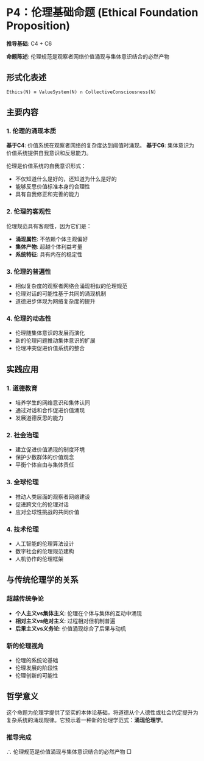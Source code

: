 # P4：伦理基础命题 (Ethical Foundation Proposition)

**推导基础**: C4 + C6

**命题陈述**: 伦理规范是观察者网络价值涌现与集体意识结合的必然产物

## 形式化表述
```
Ethics(N) ≡ ValueSystem(N) ∩ CollectiveConsciousness(N)
```

## 主要内容

### 1. 伦理的涌现本质
**基于C4**: 价值系统在观察者网络的复杂度达到阈值时涌现。
**基于C6**: 集体意识为价值系统提供自我意识和反思能力。

伦理是价值系统的自我意识形式：
- 不仅知道什么是好的，还知道为什么是好的
- 能够反思价值标准本身的合理性
- 具有自我修正和完善的能力

### 2. 伦理的客观性
伦理规范具有客观性，因为它们是：
- **涌现属性**: 不依赖个体主观偏好
- **集体产物**: 超越个体利益考量
- **系统特征**: 具有内在的稳定性

### 3. 伦理的普遍性
- 相似复杂度的观察者网络会涌现相似的伦理规范
- 伦理对话的可能性基于共同的涌现机制
- 道德进步体现为网络复杂度的提升

### 4. 伦理的动态性
- 伦理随集体意识的发展而演化
- 新的伦理问题推动集体意识的扩展
- 伦理冲突促进价值系统的整合

## 实践应用

### 1. 道德教育
- 培养学生的网络意识和集体认同
- 通过对话和合作促进价值涌现
- 发展道德反思的能力

### 2. 社会治理
- 建立促进价值涌现的制度环境
- 保护少数群体的价值观念
- 平衡个体自由与集体责任

### 3. 全球伦理
- 推动人类层面的观察者网络建设
- 促进跨文化的伦理对话
- 应对全球性挑战的共同价值

### 4. 技术伦理
- 人工智能的伦理算法设计
- 数字社会的伦理规范建构
- 人机协作的伦理框架

## 与传统伦理学的关系

### 超越传统争论
- **个人主义vs集体主义**: 伦理在个体与集体的互动中涌现
- **相对主义vs绝对主义**: 过程相对但机制普遍
- **后果主义vs义务论**: 价值涌现综合了后果与动机

### 新的伦理视角
- 伦理的系统论基础
- 伦理发展的阶段性
- 伦理创新的可能性

## 哲学意义

这个命题为伦理学提供了坚实的本体论基础，将道德从个人德性或社会约定提升为复杂系统的涌现规律。它预示着一种新的伦理学范式：**涌现伦理学**。

### 推导完成
∴ 伦理规范是价值涌现与集体意识结合的必然产物 □